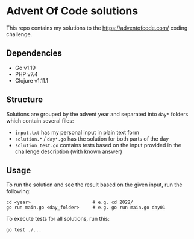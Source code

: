 # Advent Of Code solutions

This repo contains my solutions to the https://adventofcode.com/ coding challenge.

## Dependencies
- Go v1.19
- PHP v7.4
- Clojure v1.11.1

## Structure
Solutions are grouped by the advent year and separated into `day*` folders which contain several files:

- `input.txt` has my personal input in plain text form
- `solution.*` / `day*.go` has the solution for both parts of the day
- `solution_test.go` contains tests based on the input provided in the challenge description (with known answer)

## Usage
To run the solution and see the result based on the given input, run the following:

```shell
cd <year>                       # e.g. cd 2022/
go run main.go <day_folder>     # e.g. go run main.go day01
```

To execute tests for all solutions, run this:
```shell
go test ./...
```